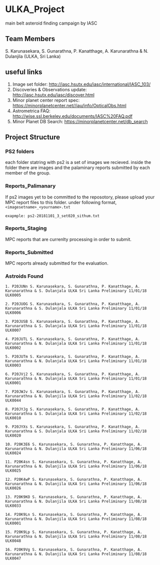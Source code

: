 
# ULKA_Project

main belt asteroid finding campaign by IASC

## Team Members

S. Karunasekara, S. Gunarathna, P. Kanatthage, A. Karunarathna & N. Dulanjila (ULKA, Sri Lanka)

## useful links

1. Image set folder: http://iasc.hsutx.edu/iasc/international/IASC_103/
2. Discoveries & Observations update: http://iasc.hsutx.edu/iasc/discover.html
3. Minor planet center report spec: https://minorplanetcenter.net//iau/info/OpticalObs.html
4. Astrometrica FAQ: http://wise.ssl.berkeley.edu/documents/IASC%20FAQ.pdf
5. Minor Planet DB Search: https://minorplanetcenter.net/db_search

## Project Structure

### PS2 folders

each folder statring with ps2 is a set of images we recieved. inside the folder there are images and the palaminary reports submitted by each member of the group.

### Reports_Palimanary

If ps2 images yet to be committed to the reposotory, please upload your MPC report files to this folder. under following format, `<imagesetname>_<yourname>.txt`

`exapmple: ps2-20181101_3_set020_sithum.txt`

### Reports_Staging

MPC reports that are currenlty processing in order to submit.

### Reports_Submitted

MPC reports already submitted for the evaluation.

### Astroids Found
`1. P20JUNn S. Karunasekara, S. Gunarathna, P. Kanatthage, A. Karunarathna & S. Dulanjala ULKA Sri Lanka Preliminary 11/01/18 ULK0005`

`2. P20JUOG S. Karunasekara, S. Gunarathna, P. Kanatthage, A. Karunarathna & S. Dulanjala ULKA Sri Lanka Preliminary 11/01/18 ULK0006`

`3. P20JUSB S. Karunasekara, S. Gunarathna, P. Kanatthage, A. Karunarathna & S. Dulanjala ULKA Sri Lanka Preliminary 11/01/18 ULK0007`

`4. P20JUTL S. Karunasekara, S. Gunarathna, P. Kanatthage, A. Karunarathna & N. Dulanjala ULKA Sri Lanka Preliminary 11/01/18 ULK0002`

`5. P20JUTm S. Karunasekara, S. Gunarathna, P. Kanatthage, A. Karunarathna & N. Dulanjala ULKA Sri Lanka Preliminary 11/01/18 ULK0003`

`6. P20JVj2 S. Karunasekara, S. Gunarathna, P. Kanatthage, A. Karunarathna & N. Dulanjala ULKA Sri Lanka Preliminary 11/01/18 ULK0001`

`7. P20JWJv S. Karunasekara, S. Gunarathna, P. Kanatthage, A. Karunarathna & N. Dulanjila ULKA Sri Lanka Preliminary 11/02/18 ULK0044`

`8. P20JYJg S. Karunasekara, S. Gunarathna, P. Kanatthage, A. Karunarathna & S. Dulanjala ULKA Sri Lanka Preliminary 11/02/18 ULK0010`

`9. P20JYXs S. Karunasekara, S. Gunarathna, P. Kanatthage, A. Karunarathna & S. Dulanjala ULKA Sri Lanka Preliminary 11/02/18 ULK0020`

`10. P20K3E6 S. Karunasekara, S. Gunarathna, P. Kanatthage, A. Karunarathna & N. Dulanjila ULKA Sri Lanka Preliminary 11/06/18 ULK0024`

`11. P20K4sn S. Karunasekara, S. Gunarathna, P. Kanatthage, A. Karunarathna & N. Dulanjila ULKA Sri Lanka Preliminary 11/06/18 ULK0025`

`12. P20K4wP S. Karunasekara, S. Gunarathna, P. Kanatthage, A. Karunarathna & N. Dulanjila ULKA Sri Lanka Preliminary 11/06/18 ULK0026`

`13. P20K9KO S. Karunasekara, S. Gunarathna, P. Kanatthage, A. Karunarathna & N. Dulanjila ULKA Sri Lanka Preliminary 11/08/18 ULK0033`

`14. P20K9Ln S. Karunasekara, S. Gunarathna, P. Kanatthage, A. Karunarathna & N. Dulanjila ULKA Sri Lanka Preliminary 11/08/18 ULK0001`

`15. P20K9Lp S. Karunasekara, S. Gunarathna, P. Kanatthage, A. Karunarathna & N. Dulanjila ULKA Sri Lanka Preliminary 11/08/18 ULK0048`

`16. P20K9Vg S. Karunasekara, S. Gunarathna, P. Kanatthage, A. Karunarathna & N. Dulanjila ULKA Sri Lanka Preliminary 11/08/18 ULK0047`

